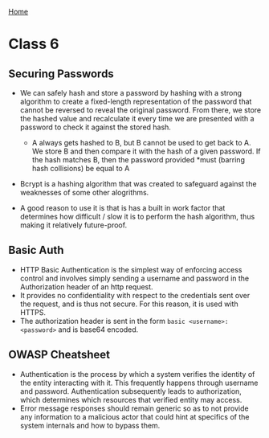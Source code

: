 [Home](../README.md)

# Class 6

## Securing Passwords

- We can safely hash and store a password by hashing with a strong algorithm to create a fixed-length representation of the password that cannot be reversed to reveal the original password. From there, we store the hashed value and recalculate it every time we are presented with a password to check it against the stored hash.
  - A always gets hashed to B, but B cannot be used to get back to A. We store B and then compare it with the hash of a given password. If the hash matches B, then the password provided *must (barring hash collisions) be equal to A

- Bcrypt is a hashing algorithm that was created to safeguard against the weaknesses of some other alogrithms.
- A good reason to use it is that is has a built in  work factor that determines how difficult / slow it is to perform the hash algorithm, thus making it relatively future-proof.

## Basic Auth

- HTTP Basic Authentication is the simplest way of enforcing access control and involves simply sending a username and password in the Authorization header of an http request.
- It provides no confidentiality with respect to the credentials sent over the request, and is thus not secure. For this reason, it is used with HTTPS.
- The authorization header is sent in the form `basic <username>:<password>` and is base64 encoded.

## OWASP Cheatsheet

- Authentication is the process by which a system verifies the identity of the entity interacting with it. This frequently happens through username and password. Authentication subsequently leads to authorization, which determines which resources that verified entity may access.
- Error message responses should remain generic so as to not provide any information to a malicious actor that could hint at specifics of the system internals and how to bypass them.

